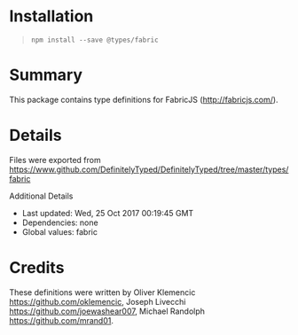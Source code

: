 # Installation
> `npm install --save @types/fabric`

# Summary
This package contains type definitions for FabricJS (http://fabricjs.com/).

# Details
Files were exported from https://www.github.com/DefinitelyTyped/DefinitelyTyped/tree/master/types/fabric

Additional Details
 * Last updated: Wed, 25 Oct 2017 00:19:45 GMT
 * Dependencies: none
 * Global values: fabric

# Credits
These definitions were written by Oliver Klemencic <https://github.com/oklemencic>, Joseph Livecchi <https://github.com/joewashear007>, Michael Randolph <https://github.com/mrand01>.

